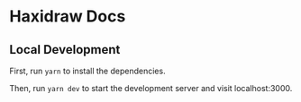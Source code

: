 # Haxidraw Docs

## Local Development

First, run `yarn` to install the dependencies.

Then, run `yarn dev` to start the development server and visit localhost:3000.
